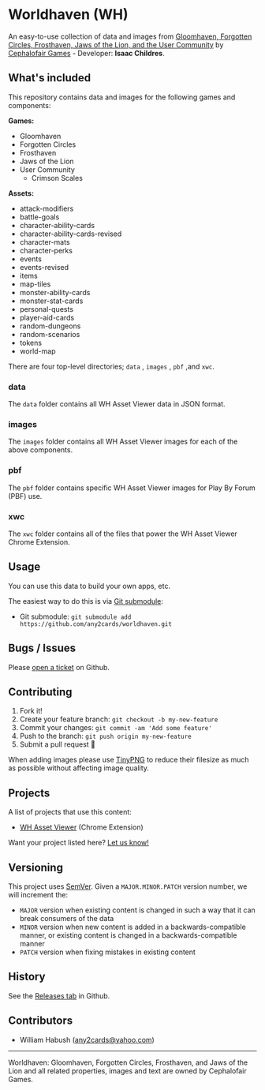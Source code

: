 # Worldhaven (WH)

An easy-to-use collection of data and images from [Gloomhaven, Forgotten Circles, Frosthaven, Jaws of the Lion, and the User Community](http://www.cephalofair.com/gloomhaven) by [Cephalofair Games](http://www.cephalofair.com/) - Developer: **Isaac Childres**.

## What's included

This repository contains data and images for the following games and components:

**Games:**
- Gloomhaven
- Forgotten Circles
- Frosthaven
- Jaws of the Lion
- User Community
	- Crimson Scales

**Assets:**
- attack-modifiers
- battle-goals
- character-ability-cards
- character-ability-cards-revised
- character-mats
- character-perks
- events
- events-revised
- items
- map-tiles
- monster-ability-cards
- monster-stat-cards
- personal-quests
- player-aid-cards
- random-dungeons
- random-scenarios
- tokens
- world-map

There are four top-level directories; `data` , `images` , `pbf` ,and `xwc`.

### data

The `data` folder contains all WH Asset Viewer data in JSON format.

### images

The `images` folder contains all WH Asset Viewer images for each of the above components.

### pbf

The `pbf` folder contains specific WH Asset Viewer images for Play By Forum (PBF) use.

### xwc

The `xwc` folder contains all of the files that power the WH Asset Viewer Chrome Extension.

## Usage

You can use this data to build your own apps, etc.

The easiest way to do this is via [Git submodule](https://git-scm.com/book/en/v2/Git-Tools-Submodules#Starting-with-Submodules):

* Git submodule: `git submodule add https://github.com/any2cards/worldhaven.git`

## Bugs / Issues

Please [open a ticket](https://github.com/any2cards/worldhaven/issues/new) on Github.

## Contributing

1. Fork it!
2. Create your feature branch: `git checkout -b my-new-feature`
3. Commit your changes: `git commit -am 'Add some feature'`
4. Push to the branch: `git push origin my-new-feature`
5. Submit a pull request :tada:

When adding images please use [TinyPNG](https://tinypng.com/) to reduce their filesize as much as possible without affecting image quality.

## Projects

A list of projects that use this content:

- [WH Asset Viewer](https://chrome.google.com/webstore/detail/worldhaven-asset-viewer/ajdomkjjfinhkpjhlgjhihheomoieoci) (Chrome Extension)

Want your project listed here? [Let us know!](https://github.com/any2cards/worldhaven/issues/new?title=Add%20Project)

## Versioning

This project uses [SemVer](http://semver.org/). Given a `MAJOR.MINOR.PATCH` version number, we will increment the:
- `MAJOR` version when existing content is changed in such a way that it can break consumers of the data
- `MINOR` version when new content is added in a backwards-compatible manner, or existing content is changed in a backwards-compatible manner
- `PATCH` version when fixing mistakes in existing content

## History

See the [Releases tab](https://github.com/any2cards/worldhaven/releases) in Github.

## Contributors

- William Habush (any2cards@yahoo.com)

---

Worldhaven: Gloomhaven, Forgotten Circles, Frosthaven, and Jaws of the Lion and all related properties, images and text are owned by Cephalofair Games.

